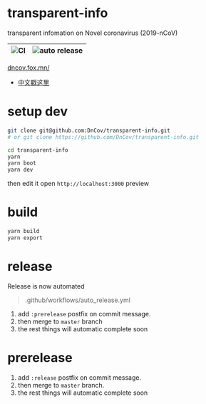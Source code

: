 # transparent-info

transparent infomation on Novel coronavirus (2019-nCoV)

| ![CI](https://github.com/DnCov/transparent-info/workflows/CI/badge.svg) | ![auto release](https://github.com/DnCov/transparent-info/workflows/auto%20release/badge.svg) |
| ----------------------------------------------------------------------- | --------------------------------------------------------------------------------------------- |


[dncov.fox.mn/](https://dncov.fox.mn/)

- [中文戳这里](./README.zh.md)

# setup dev

```bash
git clone git@github.com:DnCov/transparent-info.git
# or git clone https://github.com/DnCov/transparent-info.git

cd transparent-info
yarn
yarn boot
yarn dev
```

then edit it
open `http://localhost:3000` preview

# build

```bash
yarn build
yarn export

```

# release

Release is now automated

> .github/workflows/auto_release.yml

1. add `:prerelease` postfix on commit message.
2. then merge to `master` branch
3. the rest things will automatic complete soon

# prerelease

1. add `:release` postfix on commit message.
2. then merge to `master` branch.
3. the rest things will automatic complete soon
